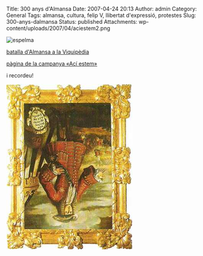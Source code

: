 Title: 300 anys d'Almansa
Date: 2007-04-24 20:13
Author: admin
Category: General
Tags: almansa, cultura, felip V, llibertat d'expressió, protestes
Slug: 300-anys-dalmansa
Status: published
Attachments: wp-content/uploads/2007/04/aciestem2.png

![espelma]({static}wp-content/uploads/2007/04/aciestem2.png)

<a href="http://ca.wikipedia.org/wiki/Batalla_d%27Almansa" target="_blank" rel="noopener">batalla d'Almansa a la Viquipèdia</a>

<a href="http://blocs.mesvilaweb.cat/aciestem" target="_blank" rel="noopener">pàgina de la campanya «Ací estem»</a>

i recordeu!

![Felip V](./wp-content/uploads/2007/04/felipe-v.jpg)

